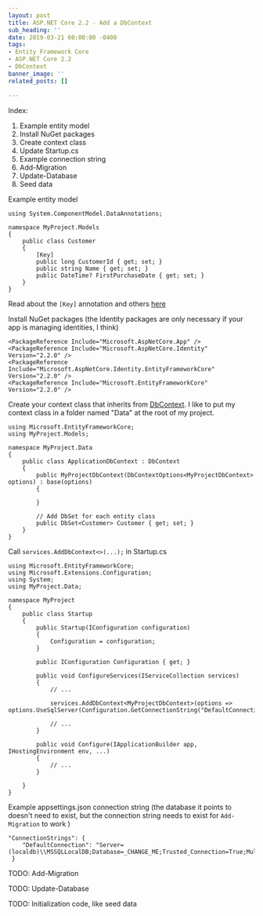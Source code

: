 ```yaml
---
layout: post
title: ASP.NET Core 2.2 - Add a DbContext
sub_heading: ''
date: 2019-03-21 00:00:00 -0400
tags:
- Entity Framework Core
- ASP.NET Core 2.2
- DbContext
banner_image: ''
related_posts: []

---
```

Index:

1. Example entity model
2. Install NuGet packages
3. Create context class
4. Update Startup.cs
5. Example connection string
6. Add-Migration
7. Update-Database
8. Seed data

Example entity model

    using System.ComponentModel.DataAnnotations;
    
    namespace MyProject.Models
    {
        public class Customer
        {
            [Key]
            public long CustomerId { get; set; }
            public string Name { get; set; }
            public DateTime? FirstPurchaseDate { get; set; }
        }
    }

Read about the `[Key]` annotation and others [here](https://docs.microsoft.com/en-us/dotnet/api/system.componentmodel.dataannotations?view=netcore-2.2)

Install NuGet packages (the Identity packages are only necessary if your app is managing identities, I think)

    <PackageReference Include="Microsoft.AspNetCore.App" />
    <PackageReference Include="Microsoft.AspNetCore.Identity" Version="2.2.0" />
    <PackageReference Include="Microsoft.AspNetCore.Identity.EntityFrameworkCore" Version="2.2.0" />
    <PackageReference Include="Microsoft.EntityFrameworkCore" Version="2.2.0" />

Create your context class that inherits from [DbContext](https://docs.microsoft.com/en-us/dotnet/api/microsoft.entityframeworkcore.dbcontext?view=efcore-2.1).  I like to put my context class in a folder named "Data" at the root of my project.

    using Microsoft.EntityFrameworkCore;
    using MyProject.Models;
    
    namespace MyProject.Data
    {
        public class ApplicationDbContext : DbContext
        {
            public MyProjectDbContext(DbContextOptions<MyProjectDbContext> options) : base(options)
            {
    
            }
    
            // Add DbSet for each entity class
            public DbSet<Customer> Customer { get; set; }
        }
    }

Call `services.AddDbContext<>(...);` in Startup.cs

    using Microsoft.EntityFrameworkCore;
    using Microsoft.Extensions.Configuration;
    using System;
    using MyProject.Data;
    
    namespace MyProject
    {
        public class Startup
        {
            public Startup(IConfiguration configuration)
            {
                Configuration = configuration;
            }
    
            public IConfiguration Configuration { get; }
    
            public void ConfigureServices(IServiceCollection services)
            {
                // ...
    
                services.AddDbContext<MyProjectDbContext>(options => options.UseSqlServer(Configuration.GetConnectionString("DefaultConnection")));
    
                // ...
            }
            
            public void Configure(IApplicationBuilder app, IHostingEnvironment env, ...)
            {
                // ...
            }
        
        }
    }

Example appsettings.json connection string (the database it points to doesn't need to exist, but the connection string needs to exist for `Add-Migration` to work )

    "ConnectionStrings": {
        "DefaultConnection": "Server=(localdb)\\MSSQLLocalDB;Database=_CHANGE_ME;Trusted_Connection=True;MultipleActiveResultSets=true"
     }

TODO: Add-Migration

TODO: Update-Database

TODO: Initialization code, like seed data
